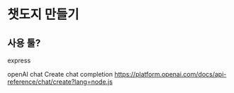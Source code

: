 # 챗도지 만들기

## 사용 툴? 
express

openAI chat Create chat completion
https://platform.openai.com/docs/api-reference/chat/create?lang=node.js

